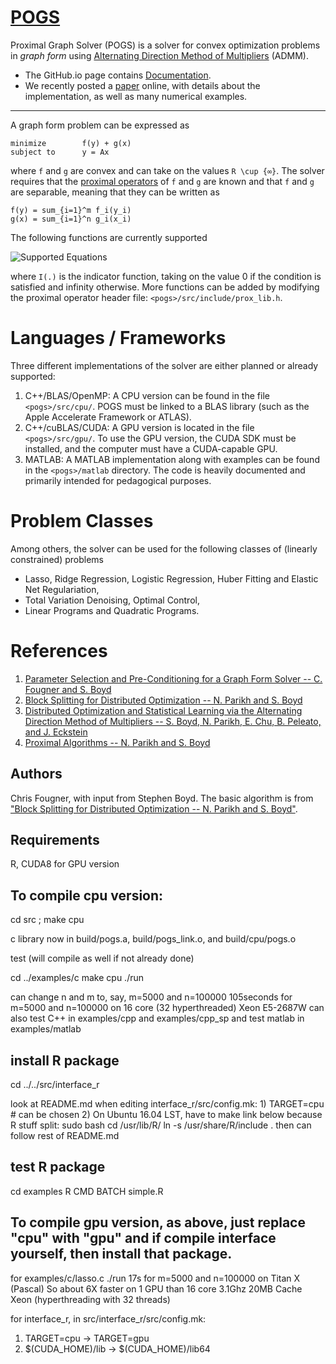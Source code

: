 [POGS](http://foges.github.io/pogs)
====

Proximal Graph Solver (POGS) is a solver for convex optimization problems in _graph form_ using [Alternating Direction Method of Multipliers](http://foges.github.io/pogs/ref/admm) (ADMM). 

- The GitHub.io page contains [Documentation](http://foges.github.io/pogs).
- We recently posted a [paper](http://stanford.edu/~boyd/papers/pogs.html) online, with details about the implementation, as well as many numerical examples.

----
A graph form problem can be expressed as

```
minimize        f(y) + g(x)
subject to      y = Ax
```
where `f` and `g` are convex and can take on the values `R \cup {∞}`. The solver requires that the [proximal operators](http://foges.github.io/pogs/ref/admm) of `f` and `g` are known and that `f` and `g` are separable, meaning that they can be written as

```
f(y) = sum_{i=1}^m f_i(y_i)
g(x) = sum_{i=1}^n g_i(x_i)
```

The following functions are currently supported

![Supported Equations](https://github.com/foges/pogs/raw/master/img/eqs.png)

where `I(.)` is the indicator function, taking on the value 0 if the condition is satisfied and infinity otherwise. More functions can be added by modifying the proximal operator header file: `<pogs>/src/include/prox_lib.h`.


Languages / Frameworks
======================
Three different implementations of the solver are either planned or already supported:

  1. C++/BLAS/OpenMP: A CPU version can be found in the file `<pogs>/src/cpu/`. POGS must be linked to a BLAS library (such as the Apple Accelerate Framework or ATLAS).
  2. C++/cuBLAS/CUDA: A GPU version is located in the file `<pogs>/src/gpu/`. To use the GPU version, the CUDA SDK must be installed, and the computer must have a CUDA-capable GPU.
  3. MATLAB: A MATLAB implementation along with examples can be found in the `<pogs>/matlab` directory. The code is heavily documented and primarily intended for pedagogical purposes.


Problem Classes
===============

Among others, the solver can be used for the following classes of (linearly constrained) problems

  + Lasso, Ridge Regression, Logistic Regression, Huber Fitting and Elastic Net Regulariation,
  + Total Variation Denoising, Optimal Control,
  + Linear Programs and Quadratic Programs.


References
==========
1. [Parameter Selection and Pre-Conditioning for a Graph Form Solver -- C. Fougner and S. Boyd][pogs]
2. [Block Splitting for Distributed Optimization -- N. Parikh and S. Boyd][block_splitting]
3. [Distributed Optimization and Statistical Learning via the Alternating Direction Method of Multipliers -- S. Boyd, N. Parikh, E. Chu, B. Peleato, and J. Eckstein][admm_distr_stats]
4. [Proximal Algorithms -- N. Parikh and S. Boyd][prox_algs]


[pogs]: http://stanford.edu/~boyd/papers/pogs.html "Parameter Selection and Pre-Conditioning for a Graph Form Solver -- C. Fougner and S. Boyd"

[block_splitting]: http://www.stanford.edu/~boyd/papers/block_splitting.html "Block Splitting for Distributed Optimization -- N. Parikh and S. Boyd"

[admm_distr_stats]: http://www.stanford.edu/~boyd/papers/block_splitting.html "Distributed Optimization and Statistical Learning via the Alternating Direction Method of Multipliers -- S. Boyd, N. Parikh, E. Chu, B. Peleato, and J. Eckstein"

[prox_algs]: http://www.stanford.edu/~boyd/papers/prox_algs.html "Proximal Algorithms -- N. Parikh and S. Boyd"


Authors
------
Chris Fougner, with input from Stephen Boyd. The basic algorithm is from ["Block Splitting for Distributed Optimization -- N. Parikh and S. Boyd"][block_splitting].


Requirements
------
R, CUDA8 for GPU version

To compile cpu version:
------

cd src ; make cpu

   c library now in build/pogs.a, build/pogs_link.o, and build/cpu/pogs.o

test (will compile as well if not already done)

cd ../examples/c
make cpu
./run

can change n and m to, say, m=5000 and n=100000
105seconds for m=5000 and n=100000 on 16 core (32 hyperthreaded) Xeon E5-2687W
can also test C++ in examples/cpp and examples/cpp_sp and test matlab in examples/matlab

install R package
------
cd ../../src/interface_r

look at README.md
when editing interface_r/src/config.mk:
     1) TARGET=cpu # can be chosen
     2) On Ubuntu 16.04 LST, have to make link below because R stuff split:
        sudo bash
        cd /usr/lib/R/
        ln -s /usr/share/R/include .
then can follow rest of README.md

test R package
------
cd examples
R CMD BATCH simple.R




To compile gpu version, as above, just replace "cpu" with "gpu" and if compile interface yourself, then install that package.
-----

for examples/c/lasso.c
    ./run
17s for m=5000 and n=100000 on Titan X (Pascal)
So about 6X faster on 1 GPU than 16 core 3.1Ghz 20MB Cache Xeon (hyperthreading with 32 threads)

for interface_r, in src/interface_r/src/config.mk:
1) TARGET=cpu -> TARGET=gpu
2) $(CUDA_HOME)/lib -> $(CUDA_HOME)/lib64 



